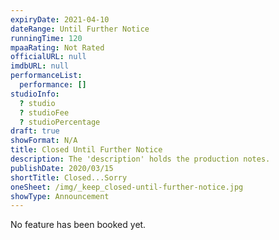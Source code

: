 ```yaml
---
expiryDate: 2021-04-10
dateRange: Until Further Notice
runningTime: 120
mpaaRating: Not Rated
officialURL: null
imdbURL: null
performanceList:
  performance: []
studioInfo:
  ? studio
  ? studioFee
  ? studioPercentage
draft: true
showFormat: N/A
title: Closed Until Further Notice
description: The 'description' holds the production notes.
publishDate: 2020/03/15
shortTitle: Closed...Sorry
oneSheet: /img/_keep_closed-until-further-notice.jpg
showType: Announcement
---
```


No feature has been booked yet.
